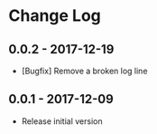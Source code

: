 # Change Log
## 0.0.2 - 2017-12-19
- [Bugfix] Remove a broken log line

## 0.0.1 - 2017-12-09
- Release initial version
